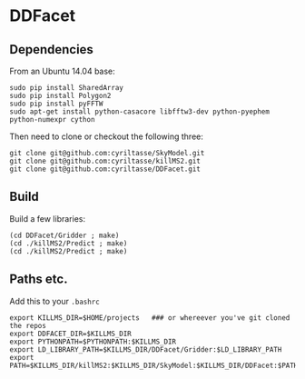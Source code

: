 # DDFacet

## Dependencies

From an Ubuntu 14.04 base:

```
sudo pip install SharedArray
sudo pip install Polygon2
sudo pip install pyFFTW
sudo apt-get install python-casacore libfftw3-dev python-pyephem python-numexpr cython
```

Then need to clone or checkout the following three:

```
git clone git@github.com:cyriltasse/SkyModel.git
git clone git@github.com:cyriltasse/killMS2.git
git clone git@github.com:cyriltasse/DDFacet.git

```

## Build

Build a few libraries:

```
(cd DDFacet/Gridder ; make)
(cd ./killMS2/Predict ; make)
(cd ./killMS2/Predict ; make)
```

## Paths etc.

Add this to your ``.bashrc``

```
export KILLMS_DIR=$HOME/projects   ### or whereever you've git cloned the repos
export DDFACET_DIR=$KILLMS_DIR
export PYTHONPATH=$PYTHONPATH:$KILLMS_DIR
export LD_LIBRARY_PATH=$KILLMS_DIR/DDFacet/Gridder:$LD_LIBRARY_PATH
export PATH=$KILLMS_DIR/killMS2:$KILLMS_DIR/SkyModel:$KILLMS_DIR/DDFacet:$PATH
```

